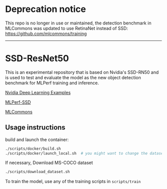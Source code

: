 # Deprecation notice

This repo is no longer in use or maintained, the detection benchmark in MLCommons was updated to use RetinaNet instead of SSD: https://github.com/mlcommons/training

----------------------------------------------

# SSD-ResNet50
This is an experimental repository that is based on Nvidia's SSD-RN50 and is used to test and evaluate the model as the new object detection benchmark for MLPerf training and inference.

[Nvidia Deep Learning Examples](https://github.com/NVIDIA/DeepLearningExamples)

[MLPerf-SSD](https://github.com/mlcommons/training/tree/master/single_stage_detector/ssd)

[MLCommons](https://mlcommons.org/en/)

## Usage instructions

build and launch the container:
```bash
./scripts/docker/build.sh
./scripts/docker/launch_local.sh  # you might want to change the dataset mount location
```
If necessary, Download MS-COCO dataset
```bash
./scripts/download_dataset.sh
```

To train the model, use any of the training scripts in `scripts/train`
